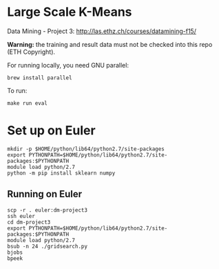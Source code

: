 # Large Scale K-Means
Data Mining - Project 3: <http://las.ethz.ch/courses/datamining-f15/>

**Warning:** the training and result data must not be checked into this repo (ETH Copyright).

For running locally, you need GNU parallel:

    brew install parallel

To run:

    make run eval

# Set up on Euler

    mkdir -p $HOME/python/lib64/python2.7/site-packages
    export PYTHONPATH=$HOME/python/lib64/python2.7/site-packages:$PYTHONPATH
    module load python/2.7
    python -m pip install sklearn numpy

## Running on Euler

    scp -r . euler:dm-project3
    ssh euler
    cd dm-project3
    export PYTHONPATH=$HOME/python/lib64/python2.7/site-packages:$PYTHONPATH
    module load python/2.7
    bsub -n 24 ./gridsearch.py
    bjobs
    bpeek
